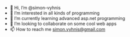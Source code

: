 - 👋 Hi, I’m @simon-vyhnis
- 👀 I’m interested in all kinds of programming
- 🌱 I’m currently learning advanced asp.net programming
- 💞️ I’m looking to collaborate on some cool web apps
- 📫 How to reach me simon.vyhnis@gmail.com

<!---
simon-vyhnis/simon-vyhnis is a ✨ special ✨ repository because its `README.md` (this file) appears on your GitHub profile.
You can click the Preview link to take a look at your changes.
--->
